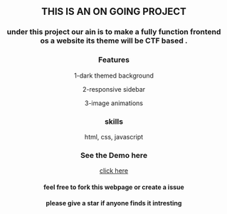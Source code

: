 <div align="center">
<h2>THIS IS AN ON GOING PROJECT</h2>
<h3>under this project our ain is to make a fully function frontend os a website its theme will be CTF based .</h3>
<div align="aniamtion"><h3><b>Features</b></h3></div>
<p>1-dark themed background</p>
<p>2-responsive sidebar</p>
<p>3-image animations</p>
<div align="center"><h3><b>skills</b></h3><p>html, css, javascript</p></div>

<div align="center">
<h3>See the Demo here</h3>
  <a href="https://www.youtube.com/watch?v=6zekeQowR38&ab_channel=RiyaGupta/">click here</a>
</div>
<h4>feel free to fork this webpage or create a issue</h4>
<h4>please give a star if anyone finds it intresting</h4>
</div>
